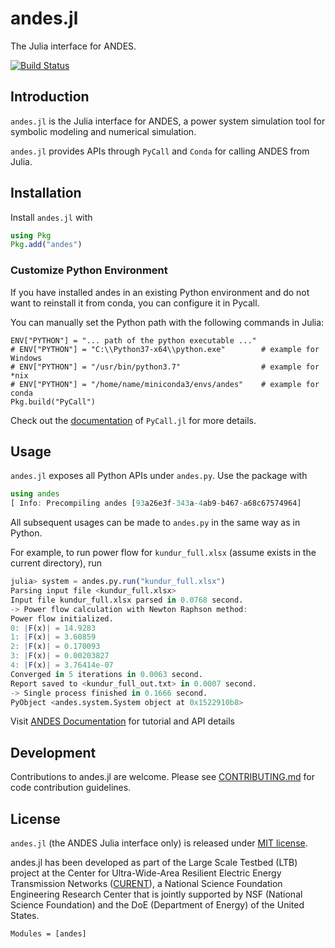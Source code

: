 
# andes.jl

The Julia interface for ANDES.

[![Build Status](https://img.shields.io/travis/com/cuihantao/andes.jl/master.svg)](https://travis-ci.com/cuihantao/andes.jl)

## Introduction

`andes.jl` is the Julia interface for ANDES, a power system simulation tool for symbolic modeling and numerical simulation.

`andes.jl` provides APIs through `PyCall` and `Conda` for calling ANDES from Julia.

## Installation

Install `andes.jl` with

```julia
using Pkg
Pkg.add("andes")
```

### Customize Python Environment

If you have installed andes in an existing Python environment and do not want to reinstall it from conda, you can configure it in Pycall.

You can manually set the Python path with the following commands in Julia:

```
ENV["PYTHON"] = "... path of the python executable ..."
# ENV["PYTHON"] = "C:\\Python37-x64\\python.exe"        # example for Windows
# ENV["PYTHON"] = "/usr/bin/python3.7"                  # example for *nix
# ENV["PYTHON"] = "/home/name/miniconda3/envs/andes"    # example for conda
Pkg.build("PyCall")
```

Check out the [documentation](https://github.com/JuliaPy/PyCall.jl#specifying-the-python-version) of `PyCall.jl` for more details.

## Usage

`andes.jl` exposes all Python APIs under `andes.py`. Use the package with

```julia
using andes
[ Info: Precompiling andes [93a26e3f-343a-4ab9-b467-a68c67574964]
```
All subsequent usages can be made to `andes.py` in the same way as in Python.

For example, to run power flow for `kundur_full.xlsx` (assume exists in the current directory), run

```julia
julia> system = andes.py.run("kundur_full.xlsx")
Parsing input file <kundur_full.xlsx>
Input file kundur_full.xlsx parsed in 0.0768 second.
-> Power flow calculation with Newton Raphson method:
Power flow initialized.
0: |F(x)| = 14.9283
1: |F(x)| = 3.60859
2: |F(x)| = 0.170093
3: |F(x)| = 0.00203827
4: |F(x)| = 3.76414e-07
Converged in 5 iterations in 0.0063 second.
Report saved to <kundur_full_out.txt> in 0.0007 second.
-> Single process finished in 0.1666 second.
PyObject <andes.system.System object at 0x1522910b8>
```

Visit [ANDES Documentation](https://andes.readthedocs.io) for tutorial and API details

## Development

Contributions to andes.jl are welcome. Please see [CONTRIBUTING.md](https://github.com/cuihantao/andes.jl/blob/master/CONTRIBUTING.md) for code contribution guidelines.

## License

`andes.jl` (the ANDES Julia interface only) is released under [MIT license](https://github.com/cuihantao/andes.jl/blob/master/LICENSE). 

andes.jl has been developed as part of the Large Scale Testbed (LTB)
project at the Center for Ultra-Wide-Area Resilient Electric Energy Transmission Networks ([CURENT](https://curent.utk.edu/)), a National Science Foundation Engineering Research Center that is jointly supported by NSF (National Science Foundation) and the DoE (Department of Energy) of the United States. 


```@autodocs
Modules = [andes]
```


